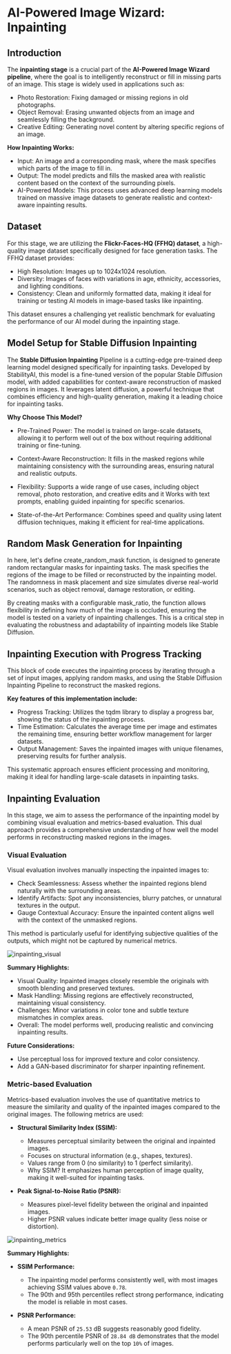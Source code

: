 
# **AI-Powered Image Wizard: Inpainting**

## **Introduction**

The **inpainting stage** is a crucial part of the **AI-Powered Image Wizard pipeline**, where the goal is to intelligently reconstruct or fill in missing parts of an image. This stage is widely used in applications such as:

* Photo Restoration: Fixing damaged or missing regions in old photographs.
* Object Removal: Erasing unwanted objects from an image and seamlessly filling the background.
* Creative Editing: Generating novel content by altering specific regions of an image.

**How Inpainting Works:**
* Input: An image and a corresponding mask, where the mask specifies which parts of the image to fill in.
* Output: The model predicts and fills the masked area with realistic content based on the context of the surrounding pixels.
* AI-Powered Models: This process uses advanced deep learning models trained on massive image datasets to generate realistic and context-aware inpainting results.

## **Dataset**

For this stage, we are utilizing the **Flickr-Faces-HQ (FFHQ) dataset**, a high-quality image dataset specifically designed for face generation tasks. The FFHQ dataset provides:

* High Resolution: Images up to 1024x1024 resolution.
* Diversity: Images of faces with variations in age, ethnicity, accessories, and lighting conditions.
* Consistency: Clean and uniformly formatted data, making it ideal for training or testing AI models in image-based tasks like inpainting.

This dataset ensures a challenging yet realistic benchmark for evaluating the performance of our AI model during the inpainting stage.

## **Model Setup for Stable Diffusion Inpainting**

The **Stable Diffusion Inpainting** Pipeline is a cutting-edge pre-trained deep learning model designed specifically for inpainting tasks. Developed by StabilityAI, this model is a fine-tuned version of the popular Stable Diffusion model, with added capabilities for context-aware reconstruction of masked regions in images. It leverages latent diffusion, a powerful technique that combines efficiency and high-quality generation, making it a leading choice for inpainting tasks.

**Why Choose This Model?**
* Pre-Trained Power: The model is trained on large-scale datasets, allowing it to perform well out of the box without requiring additional training or fine-tuning.

* Context-Aware Reconstruction: It fills in the masked regions while maintaining consistency with the surrounding areas, ensuring natural and realistic outputs.

* Flexibility: Supports a wide range of use cases, including object removal, photo restoration, and creative edits and it Works with text prompts, enabling guided inpainting for specific scenarios.

* State-of-the-Art Performance: Combines speed and quality using latent diffusion techniques, making it efficient for real-time applications.

## **Random Mask Generation for Inpainting**

In here, let's define create_random_mask function, is designed to generate random rectangular masks for inpainting tasks. The mask specifies the regions of the image to be filled or reconstructed by the inpainting model. The randomness in mask placement and size simulates diverse real-world scenarios, such as object removal, damage restoration, or editing.

By creating masks with a configurable mask_ratio, the function allows flexibility in defining how much of the image is occluded, ensuring the model is tested on a variety of inpainting challenges. This is a critical step in evaluating the robustness and adaptability of inpainting models like Stable Diffusion.

## **Inpainting Execution with Progress Tracking**

This block of code executes the inpainting process by iterating through a set of input images, applying random masks, and using the Stable Diffusion Inpainting Pipeline to reconstruct the masked regions.

**Key features of this implementation include:**

* Progress Tracking: Utilizes the tqdm library to display a progress bar, showing the status of the inpainting process.
* Time Estimation: Calculates the average time per image and estimates the remaining time, ensuring better workflow management for larger datasets.
* Output Management: Saves the inpainted images with unique filenames, preserving results for further analysis.

This systematic approach ensures efficient processing and monitoring, making it ideal for handling large-scale datasets in inpainting tasks.

## **Inpainting Evaluation**

In this stage, we aim to assess the performance of the inpainting model by combining visual evaluation and metrics-based evaluation. This dual approach provides a comprehensive understanding of how well the model performs in reconstructing masked regions in the images.

### **Visual Evaluation**

Visual evaluation involves manually inspecting the inpainted images to:

* Check Seamlessness: Assess whether the inpainted regions blend naturally with the surrounding areas.
* Identify Artifacts: Spot any inconsistencies, blurry patches, or unnatural textures in the output.
* Gauge Contextual Accuracy: Ensure the inpainted content aligns well with the context of the unmasked regions.

This method is particularly useful for identifying subjective qualities of the outputs, which might not be captured by numerical metrics.

![inpainting_visual](https://github.com/user-attachments/assets/a1a5f18e-89de-4a56-8aeb-53894312e33e)

**Summary Highlights:**

* Visual Quality: Inpainted images closely resemble the originals with smooth blending and preserved textures.
* Mask Handling: Missing regions are effectively reconstructed, maintaining visual consistency.
* Challenges: Minor variations in color tone and subtle texture mismatches in complex areas.
* Overall: The model performs well, producing realistic and convincing inpainting results.

**Future Considerations:**
* Use perceptual loss for improved texture and color consistency.
* Add a GAN-based discriminator for sharper inpainting refinement.

### **Metric-based Evaluation**

Metrics-based evaluation involves the use of quantitative metrics to measure the similarity and quality of the inpainted images compared to the original images. The following metrics are used:

* **Structural Similarity Index (SSIM):**
   * Measures perceptual similarity between the original and inpainted images.
   * Focuses on structural information (e.g., shapes, textures).
   * Values range from 0 (no similarity) to 1 (perfect similarity).
   * Why SSIM? It emphasizes human perception of image quality, making it well-suited for inpainting tasks.

* **Peak Signal-to-Noise Ratio (PSNR):**
   * Measures pixel-level fidelity between the original and inpainted images.
   * Higher PSNR values indicate better image quality (less noise or distortion).

![inpainting_metrics](https://github.com/user-attachments/assets/68847b04-48a9-4709-b1d7-5b214c2ea7c9)

**Summary Highlights:**

* **SSIM Performance:**

   * The inpainting model performs consistently well, with most images achieving SSIM values above `0.78`.
   * The 90th and 95th percentiles reflect strong performance, indicating the model is reliable in most cases.

* **PSNR Performance:**

   * A mean PSNR of `25.53` dB suggests reasonably good fidelity.
   * The 90th percentile PSNR of `28.84 dB` demonstrates that the model performs particularly well on the top `10%` of images.
